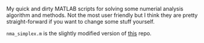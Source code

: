 My quick and dirty MATLAB scripts for solving some numerial analysis algorithm and methods. Not the most user friendly but I think they are pretty 
straight-forward if you want to change some stuff yourself. 

```nma_simplex.m``` is the slightly modified version of [this](https://github.com/thegreatmd4/linear_programming) repo.
